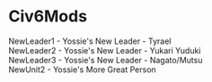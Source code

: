 # Civ6Mods  
  
NewLeader1 - Yossie's New Leader - Tyrael  
NewLeader2 - Yossie's New Leader - Yukari Yuduki  
NewLeader3 - Yossie's New Leader - Nagato/Mutsu  
NewUnit2 - Yossie's More Great Person  

